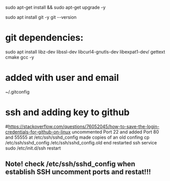 

sudo apt-get install &&  sudo apt-get upgrade -y

sudo apt install git -y
git --version

# git dependencies:
sudo apt install libz-dev libssl-dev libcurl4-gnutls-dev libexpat1-dev/
 gettext cmake gcc -y
# added with user and email 
~/.gitconfig

# ssh and adding key to github
#https://stackoverflow.com/questions/76052045/how-to-save-the-login-credentials-for-github-on-linux
uncommented Port 22 and added Port 80 and 55555 at /etc/ssh/sshd_config 
made copies of an old confing cp /etc/ssh/sshd_config /etc/ssh/sshd_config.old
end restarted ssh service sudo /etc/init.d/ssh restart

## Note! check /etc/ssh/sshd_config when establish SSH uncomment ports and restat!!!
